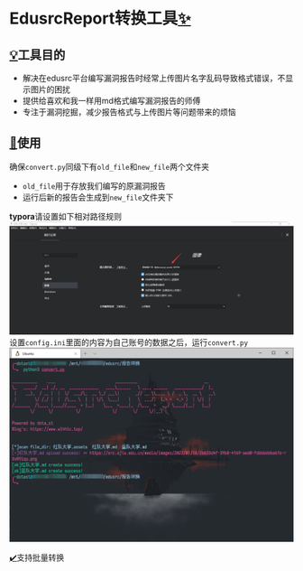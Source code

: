 # EdusrcReport转换工具[✨](https://emojipedia.org/sparkles/)

## [💡](https://emojipedia.org/objects/)工具目的

- 解决在edusrc平台编写漏洞报告时经常上传图片名字乱码导致格式错误，不显示图片的困扰
- 提供给喜欢和我一样用md格式编写漏洞报告的师傅
- 专注于漏洞挖掘，减少报告格式与上传图片等问题带来的烦恼

##  [💖](https://emojipedia.org/sparkles/)使用

确保`convert.py`同级下有`old_file`和`new_file`两个文件夹

- `old_file`用于存放我们编写的原漏洞报告
- 运行后新的报告会生成到`new_file`文件夹下

**typora**请设置如下相对路径规则
![](images/image-20220118015019055.png)
设置`config.ini`里面的内容为自己账号的数据之后，运行`convert.py`
![](images/run.png)

[✔️](https://emojipedia.org/check-mark/)支持批量转换

